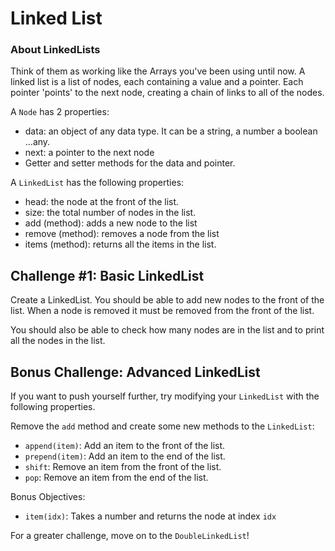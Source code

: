 # Linked List

### About LinkedLists

Think of them as working like the Arrays you've been using until now. A linked list is
a list of nodes, each containing a value and a pointer. Each pointer 'points' to the next
node, creating a chain of links to all of the nodes.

A `Node` has 2 properties:
- data: an object of any data type. It can be a string, a number a boolean ...any.
- next: a pointer to the next node
- Getter and setter methods for the data and pointer.

A `LinkedList` has the following properties:
- head: the node at the front of the list.
- size: the total number of nodes in the list.
- add (method): adds a new node to the list
- remove (method): removes a node from the list
- items (method): returns all the items in the list.

## Challenge #1: Basic LinkedList

Create a LinkedList. You should be able to add new nodes to the front of the list. When
a node is removed it must be removed from the front of the list.

You should also be able to check how many nodes are in the list and to print all the
 nodes in the list.
 
 
## Bonus Challenge: Advanced LinkedList

If you want to push yourself further, try modifying your `LinkedList` with the following
properties.

Remove the `add` method and create some new methods to the `LinkedList`:
- `append(item)`: Add an item to the front of the list.
- `prepend(item)`: Add an item to the end of the list.
- `shift`: Remove an item from the front of the list.
- `pop`: Remove an item from the end of the list.

Bonus Objectives:
- `item(idx)`: Takes a number and returns the node at index `idx`

For a greater challenge, move on to the `DoubleLinkedList`!
